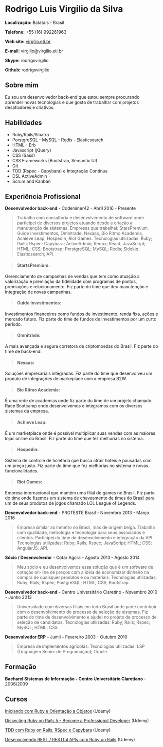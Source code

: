 # Rodrigo Luis Virgilio da Silva

**Localização:** Batatais - Brasil

**Telefone:** +55 (16) 992261963

**Web site:** [virgilio.eti.br](http://virgilio.eti.br)

**E-mail:** virgilio@virgilio.eti.br

**Skype:** rodrigovirgilio

**Github:** rodrigovirgilio

## Sobre mim
Eu sou um desenvolvedor back-end que estou sempre procurando aprender novas tecnologias e que gosta de trabalhar com projetos desafiadores e criativos.

## Habilidades

* Ruby/Rails/Sinatra
* PorstgreSQL - MySQL - Redis - Elasticsearch
* HTML - Erb
* Javascript (jQuery)
* CSS (Sass)
* CSS Frameworks (Bootstrap, Semantic UI)
* Git
* TDD (Rspec - Capybara) e Integração Contínua
* DSL ActiveAdmin
* Scrum and Kanban




## Experiência Profissional

**Desenvolvedor back-end** - Codeminer42 - Abril 2016 - Presente


> Trabalho com consultoria e desenvolvimento de software onde participei de diversos projetos atuando desde a criação a manutenção de sistemas.
Empresas que trabalhei: StarsPremium, Guide Investimentos, Omnitrade, Nexaas, Bio Ritmo Academia, Achieve Leap, Hospedin, Riot Games.
Tecnologias utilizadas: Ruby; Rails; Rspec; Capybara; ActiveAdmin; Redux; React; JavaScript; HTML; CSS; Bootstrap; PorstgreSQL; MySQL; Redis; Sidekiq; Elasticsearch; API.

> #### StartsPremium: 
Gerenciamento de campanhas de vendas que tem como atuação a valorização e premiação da fidelidade com programas de pontos, premiações e relacionamento. Fiz parte do time que deu manutenção e integração de novas campanhas.

> #### Guide Investimentos: 
Investimentos financeiros como fundos de investimento, renda fixa, ações e mercado futuro. Fiz parte do time de fundos de investimentos por um curto período.

> #### Omnitrade:
A mais avançada e segura corretora de criptomoedas do Brasil. Fiz parte do time de back-end.

> #### Nexaas: 
Soluções empresariais integradas. Fiz parte do time que desenvolveu um produto de integrações de markeplace com a empresa B2W.

> #### Bio Ritmo Academia:
É uma rede de academias onde fiz parte do time de um projeto chamado Race Bootcamp onde desenvolvemos e integramos com os diversos sistemas da empresa.

> #### Achieve Leap:
É um marketplace onde é possível multiplicar suas vendas com as maiores lojas online do Brasil. Fiz parte do time que fez melhorias no sistema.

> #### Hospedin:
Sistema de controle de holetaria que busca atrair hoteis e pousadas com um preço justo. Fiz parte do time que fez melhorias no sistema e novas funcionalidades.

> #### Riot Games:
Empresa internacional que mantém uma filial de games no Brasil. Fiz parte do time onde fizemos um sistema de chaveamento de times do Brasil para um de seus produtos de jogos chamado LOL League of Legends.

**Desenvolvedor back-end** - PROTESTE Brasil - Novembro 2013 - Março 2016

> Empresa similar ao Inmetro no Brasil, mas de origem belga. Trabalha com qualidade, metrologia e tecnologia para seus associados e clientes. Participei do time de desenvolvimento e integração da API. Tecnologias utilizadas: Ruby; Rails; Rspec; JavaScript; HTML; CSS; AngularJS; API.

**Sócio / Desenvolvedor** - Cotar Agora - Agosto 2013 - Agosto 2014

> Meu sócio e eu desenvolvemos essa solução que é um software de cotação on-line de preços com a idéia de economizar dinheiro na compra de quaisquer produtos e ou materiais. Tecnologias utilizadas: Ruby; Rails; Rspec; PostgreSQL; HTML; CSS; Bootstrap.

**Desenvolvedor back-end** - Centro Universitário Claretino - Novembro 2010 - Junho 2013

> Universidade com diversas filiais em todo Brasil onde pude contribuir com o desenvolvimento do processo de seleção de sistemas.
Fiz parte do time de desenvolvimento e ajudei no projeto de processo de seleção de candidatos. Tecnologias utilizadas: Ruby; Rails; Rspec; MySQL; HTML; CSS.

**Desenvolvedor ERP** - Jumil - Fevereiro 2003 - Outubro 2010

> Empresa de implementos agrícolas. Tecnologias utilizadas: LSP (Linguagem Senior de Programação); Oracle.


## Formação

**Bacharel Sistemas de Informação - Centro Universitário Claretiano** - 2006/2009

## Cursos

[Iniciando com Ruby e Orientação a Objetos](https://www.udemy.com/poo-ruby) (Udemy)

[Dissecting Ruby on Rails 5 - Become a Professional Developer](https://www.udemy.com/professional-rails-5-development-course/) (Udemy)

[TDD com Ruby on Rails, RSpec e Capybara](https://www.udemy.com/rails-tdd) (Udemy)

[Desenvolvendo REST / RESTful APIs com Ruby on Rails](https://www.udemy.com/rubyonrails-api) (Udemy)


